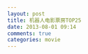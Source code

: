 ```yaml
---
layout: post
title: 机器人电影票房TOP25
date: 2013-08-01 09:14
comments: true
categories: movie
---
```


<script src="/js/25_robot.js" type="text/javascript"></script>


<div ng-app="app">
  <div class="container">
    <div ng-controller="mainCtrl">
      <div class='m' ng-repeat="m in movies">
        <h3 ng-bind-template='{{ m.Title }}'></h3>
        <div ng-bind-html-unsafe='m.Content'></div>
      </div>
    </div>
  </div>
</div>
